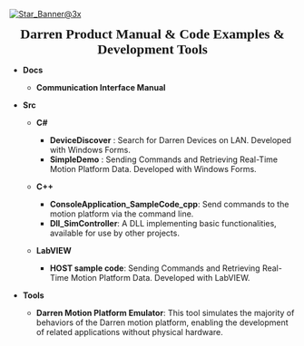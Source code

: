 [![Star_Banner@3x](logo.ico)](https://github.com/D-MOTION-CN/SDK)

<center> 
<span style="font-size: 24px;  font-family: '微软雅黑';font-weight: bold">
        Darren Product Manual & Code Examples & Development Tools
</span>
</center> 

- **Docs**
  - **Communication Interface Manual**
  
- **Src**
  - **C#**
    - **DeviceDiscover** : Search for Darren Devices on LAN. Developed with Windows Forms.
    - **SimpleDemo** : Sending Commands and Retrieving Real-Time Motion Platform Data. Developed with Windows Forms.
  - **C++**
    - **ConsoleApplication_SampleCode_cpp**: Send commands to the motion platform via the command line.
    - **Dll_SimController**: A DLL implementing basic functionalities, available for use by other projects.
  
  - **LabVIEW**
    -  **HOST sample code**: Sending Commands and Retrieving Real-Time Motion Platform Data. Developed with LabVIEW.
  
- **Tools**
  - **Darren Motion Platform Emulator**: This tool simulates the majority of behaviors of the Darren motion platform, enabling the development of related applications without physical hardware.

